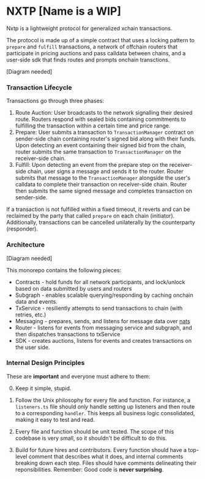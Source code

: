 # NXTP [Name is a WIP]

Nxtp is a lightweight protocol for generalized xchain transactions.

The protocol is made up of a simple contract that uses a locking pattern to `prepare` and `fulfill` transactions, a network of offchain routers that participate in pricing auctions and pass calldata between chains, and a user-side sdk that finds routes and prompts onchain transctions.

[Diagram needed]

### Transaction Lifecycle

Transactions go through three phases:
1. Route Auction: User broadcasts to the network signalling their desired route. Routers respond with sealed bids containing commitments to fulfilling the transaction within a certain time and price range.
2. Prepare: User submits a transaction to `TransactionManager` contract on sender-side chain containing router's signed bid along with their funds. Upon detecting an event containing their signed bid from the chain, router submits the same transaction to `TransactionManager` on the receiver-side chain.
3. Fulfill: Upon detecting an event from the prepare step on the receiver-side chain, user signs a message and sends it to the router. Router submits that message to the `TransactionManager` alongside the user's calldata to complete their transaction on receiver-side chain. Router then submits the same signed message and completes transaction on sender-side.

If a transaction is not fulfilled within a fixed timeout, it reverts and can be reclaimed by the party that called `prepare` on each chain (initiator). Additionally, transactions can be cancelled unilaterally by the counterparty (responder).

### Architecture

[Diagram needed]

This monorepo contains the following pieces:
- Contracts - hold funds for all network participants, and lock/unlock based on data submitted by users and routers
- Subgraph - enables scalable querying/responding by caching onchain data and events.
- TxService - resiliently attempts to send transactions to chain (with retries, etc.)
- Messaging - prepares, sends, and listens for message data over [nats](https://nats.io)
- Router - listens for events from messaging service and subgraph, and then dispatches transactions to txService
- SDK - creates auctions, listens for events and creates transactions on the user side.

### Internal Design Principles
These are **important** and everyone must adhere to them:

0. Keep it simple, stupid.

1. Follow the Unix philosophy for every file and function. For instance, a `listeners.ts` file should *only* handle setting up listeners and then route to a corresponding `handler`. This keeps all business logic consolidated, making it easy to test and read.

2. Every file and function should be unit tested. The scope of this codebase is very small, so it shouldn't be difficult to do this.

3. Build for future hires and contributors. Every function should have a top-level comment that describes what it does, and internal comments breaking down each step. Files should have comments delineating their reponsibilities. Remember: Good code is **never surprising**.
